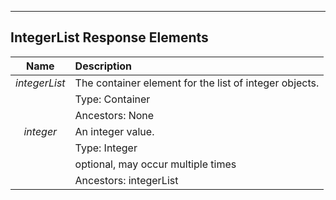 ---

IntegerList Response Elements
-----------------------------

| Name           | Description                                               |
| :------------: | :-------------------------------------------------------- |
| *integerList*  | The container element for the list of integer objects.    |
|                | Type: Container                                           |
|                | Ancestors: None                                           |
| *integer*      | An integer value.                                         |
|                | Type: Integer                                             |
|                | optional, may occur multiple times                        |
|                | Ancestors: integerList                                    |
